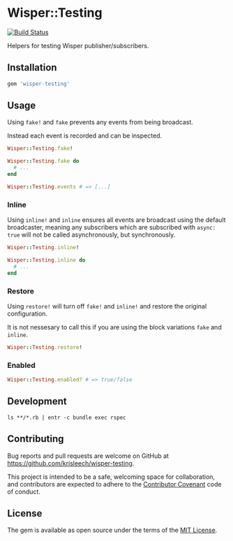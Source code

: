 # Wisper::Testing

[![Build Status](https://travis-ci.org/krisleech/wisper-testing.svg?branch=master)](https://travis-ci.org/krisleech/wisper-testing)

Helpers for testing Wisper publisher/subscribers.

## Installation

```ruby
gem 'wisper-testing'
```

## Usage

Using `fake!` and `fake` prevents any events from being broadcast. 

Instead each event is recorded and can be inspected.

```ruby
Wisper::Testing.fake!

Wisper::Testing.fake do
  # ...
end

Wisper::Testing.events # => [...]
```

### Inline

Using `inline!` and `inline` ensures all events are broadcast using the default
broadcaster, meaning any subscribers which are subscribed with `async: true`
will not be called asynchronously, but synchronously.

```ruby
Wisper::Testing.inline!

Wisper::Testing.inline do
  # ...
end
```

### Restore

Using `restore!` will turn off `fake!` and `inline!` and restore the original
configuration.

It is not nessesary to call this if you are using the block variations 
`fake` and `inline`.

```ruby
Wisper::Testing.restore!
```

### Enabled

```ruby
Wisper::Testing.enabled? # => true/false
```

## Development

```
ls **/*.rb | entr -c bundle exec rspec
```

## Contributing

Bug reports and pull requests are welcome on GitHub at https://github.com/krisleech/wisper-testing.

This project is intended to be a safe, welcoming space for collaboration, and
contributors are expected to adhere to the [Contributor Covenant](contributor-covenant.org)
code of conduct.

## License

The gem is available as open source under the terms of the [MIT License](http://opensource.org/licenses/MIT).

